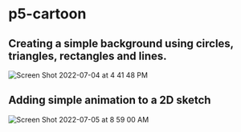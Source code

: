 # p5-cartoon

## Creating a simple background using circles, triangles, rectangles and lines.

![Screen Shot 2022-07-04 at 4 41 48 PM](https://user-images.githubusercontent.com/28605078/177368813-e5f7a953-5dc1-467b-8c98-a1dbee07cd32.png)

## Adding simple animation to a 2D sketch

![Screen Shot 2022-07-05 at 8 59 00 AM](https://user-images.githubusercontent.com/28605078/177369158-41051b44-fd24-42e0-8ecb-c2add05a5f96.png)
